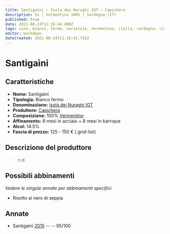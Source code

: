 ```yaml
---
title: Santigaìni – Isola dei Nuraghi IGT – Capichera
description: 5★ | Vermentino 100% | Sardegna (IT)
published: true
date: 2021-08-24T11:16:44.400Z
tags: vino, bianco, fermo, varietale, Vermentino, italia, sardegna, risotto al nero di seppia, 125 - 150 €, 5 stelle
editor: markdown
dateCreated: 2021-08-24T11:16:41.742Z
---
```


# Santigaìni

## Caratteristiche
- **Nome:** Santigaìni 
- **Tipologia:** Bianco fermo
- **Denominazione:** [Isola dei Nuraghi IGT](/denominazioni/Italia/Sardegna/IGT/Isola-dei-Nuraghi)
- **Produttore:** [Capichera](/produttori/Italia/Sardegna/Capichera) 
- **Composizione:** 100% [Vermentino](/vitigni/Italia/bacca-bianca/vermentino)
- **Affinamento:** 8 mesi in acciaio + 8 mesi in barrique 
- **Alcol:** 14.5%
- **Fascia di prezzo:** 125 - 150 €
{.grid-list}

## Descrizione del produttore

> n.d.

## Possibili abbinamenti
*Vedere le singole annate per abbinamenti specifici*

- Risotto al nero di seppia

## Annate
- Santigaìni [2015](vini/Italia/Sardegna/Capichera/Santigaini/2015) -- <span class="star-5"></span> -- 95/100


